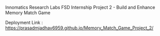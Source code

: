 Innomatics Research Labs FSD Internship Project 2 - Build and Enhance Memory Match Game

Deployment Link : https://prasadmjadhav6959.github.io/Memory_Match_Game_Project_2/
